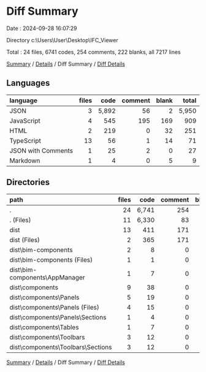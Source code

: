 # Diff Summary

Date : 2024-09-28 16:07:29

Directory c:\\Users\\User\\Desktop\\IFC_Viewer

Total : 24 files,  6741 codes, 254 comments, 222 blanks, all 7217 lines

[Summary](results.md) / [Details](details.md) / Diff Summary / [Diff Details](diff-details.md)

## Languages
| language | files | code | comment | blank | total |
| :--- | ---: | ---: | ---: | ---: | ---: |
| JSON | 3 | 5,892 | 56 | 2 | 5,950 |
| JavaScript | 4 | 545 | 195 | 169 | 909 |
| HTML | 2 | 219 | 0 | 32 | 251 |
| TypeScript | 13 | 56 | 1 | 14 | 71 |
| JSON with Comments | 1 | 25 | 2 | 0 | 27 |
| Markdown | 1 | 4 | 0 | 5 | 9 |

## Directories
| path | files | code | comment | blank | total |
| :--- | ---: | ---: | ---: | ---: | ---: |
| . | 24 | 6,741 | 254 | 222 | 7,217 |
| . (Files) | 11 | 6,330 | 83 | 62 | 6,475 |
| dist | 13 | 411 | 171 | 160 | 742 |
| dist (Files) | 2 | 365 | 171 | 149 | 685 |
| dist\\bim-components | 2 | 8 | 0 | 2 | 10 |
| dist\\bim-components (Files) | 1 | 1 | 0 | 1 | 2 |
| dist\\bim-components\\AppManager | 1 | 7 | 0 | 1 | 8 |
| dist\\components | 9 | 38 | 0 | 9 | 47 |
| dist\\components\\Panels | 5 | 19 | 0 | 5 | 24 |
| dist\\components\\Panels (Files) | 4 | 15 | 0 | 4 | 19 |
| dist\\components\\Panels\\Sections | 1 | 4 | 0 | 1 | 5 |
| dist\\components\\Tables | 1 | 7 | 0 | 1 | 8 |
| dist\\components\\Toolbars | 3 | 12 | 0 | 3 | 15 |
| dist\\components\\Toolbars\\Sections | 3 | 12 | 0 | 3 | 15 |

[Summary](results.md) / [Details](details.md) / Diff Summary / [Diff Details](diff-details.md)